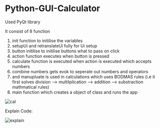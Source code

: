 # Python-GUI-Calculator

Used PyQt library 

It consist of 8 function 

1) init function to initilise the variables
2) setupUi and retranslateUi fully for Ui setup
3) button initilise to initilise buttons what to pass on click
4) action function executes when button is pressed
5) calculate function is executed when action is executed which accepts numbers
6) combine numbers gets evok to seperate out numbers and operators
7) and manupluate is used in calculations which uses BODMAS rules (i.e it first solves division --> multilplication --> addition --> substraction mathmatical rules)
8) main function which creates a object of class and runs the app


![cal](https://github.com/Shiv6116/GUI-Calculator/assets/128344968/01bb8083-1191-401a-acb9-221b5c96beac)


Explain Code:

![explain](https://github.com/Shiv6116/GUI-Calculator/assets/128344968/861e3f1d-4f1d-4fca-b30b-67c52181a6ef)





